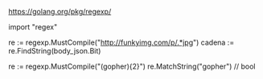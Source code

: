 https://golang.org/pkg/regexp/

import "regex"


re := regexp.MustCompile("http://funkyimg.com/p/.*jpg")
cadena := re.FindString(body_json.Bit)


re := regexp.MustCompile("(gopher){2}")
re.MatchString("gopher") // bool
